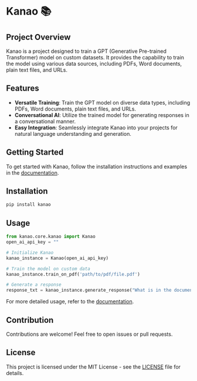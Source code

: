 # Kanao 📚

## Project Overview

Kanao is a project designed to train a GPT (Generative Pre-trained Transformer) model on custom datasets. It provides the capability to train the model using various data sources, including PDFs, Word documents, plain text files, and URLs.

## Features

- **Versatile Training**: Train the GPT model on diverse data types, including PDFs, Word documents, plain text files, and URLs.
- **Conversational AI**: Utilize the trained model for generating responses in a conversational manner.
- **Easy Integration**: Seamlessly integrate Kanao into your projects for natural language understanding and generation.

## Getting Started

To get started with Kanao, follow the installation instructions and examples in the [documentation](https://kanao.vercel.app/).

## Installation

```bash
pip install kanao
```

## Usage

```python
from kanao.core.kanao import Kanao
open_ai_api_key = ""

# Initialize Kanao
kanao_instance = Kanao(open_ai_api_key)

# Train the model on custom data
kanao_instance.train_on_pdf('path/to/pdf/file.pdf')

# Generate a response
response_txt = kanao_instance.generate_response("What is in the document?")
```

For more detailed usage, refer to the [documentation](https://kanao.vercel.app/).

## Contribution

Contributions are welcome! Feel free to open issues or pull requests.

## License

This project is licensed under the MIT License - see the [LICENSE](LICENSE) file for details.
